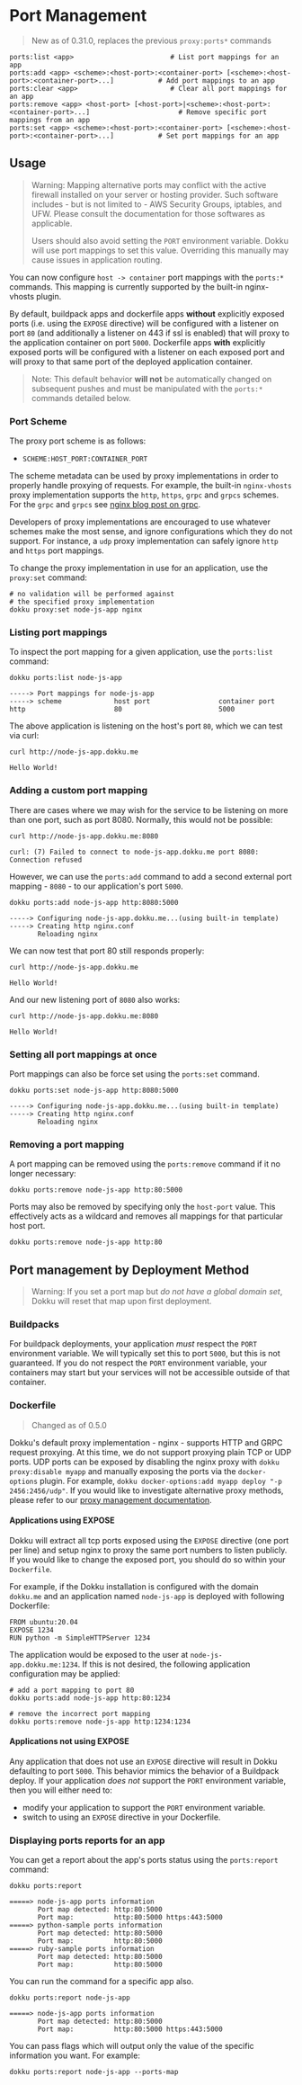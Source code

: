 # Port Management

> New as of 0.31.0, replaces the previous `proxy:ports*` commands

```
ports:list <app>                        # List port mappings for an app
ports:add <app> <scheme>:<host-port>:<container-port> [<scheme>:<host-port>:<container-port>...]           # Add port mappings to an app
ports:clear <app>                       # Clear all port mappings for an app
ports:remove <app> <host-port> [<host-port>|<scheme>:<host-port>:<container-port>...]                      # Remove specific port mappings from an app
ports:set <app> <scheme>:<host-port>:<container-port> [<scheme>:<host-port>:<container-port>...]           # Set port mappings for an app
```

## Usage

> Warning: Mapping alternative ports may conflict with the active firewall installed on your server or hosting provider. Such software includes - but is not limited to - AWS Security Groups, iptables, and UFW. Please consult the documentation for those softwares as applicable.
>
> Users should also avoid setting the `PORT` environment variable. Dokku will use port mappings to set this value. Overriding this manually may cause issues in application routing.

You can now configure `host -> container` port mappings with the `ports:*` commands. This mapping is currently supported by the built-in nginx-vhosts plugin.

By default, buildpack apps and dockerfile apps **without** explicitly exposed ports (i.e. using the `EXPOSE` directive) will be configured with a listener on port `80` (and additionally a listener on 443 if ssl is enabled) that will proxy to the application container on port `5000`. Dockerfile apps **with** explicitly exposed ports will be configured with a listener on each exposed port and will proxy to that same port of the deployed application container.

> Note: This default behavior **will not** be automatically changed on subsequent pushes and must be manipulated with the `ports:*` commands detailed below.

### Port Scheme

The proxy port scheme is as follows:

- `SCHEME:HOST_PORT:CONTAINER_PORT`

The scheme metadata can be used by proxy implementations in order to properly handle proxying of requests. For example, the built-in `nginx-vhosts` proxy implementation supports the `http`, `https`, `grpc` and `grpcs` schemes. For the `grpc` and `grpcs` see [nginx blog post on grpc](https://www.nginx.com/blog/nginx-1-13-10-grpc/).

Developers of proxy implementations are encouraged to use whatever schemes make the most sense, and ignore configurations which they do not support. For instance, a `udp` proxy implementation can safely ignore `http` and `https` port mappings.

To change the proxy implementation in use for an application, use the `proxy:set` command:

```shell
# no validation will be performed against
# the specified proxy implementation
dokku proxy:set node-js-app nginx
```

### Listing port mappings

To inspect the port mapping for a given application, use the `ports:list` command:

```shell
dokku ports:list node-js-app
```

```
-----> Port mappings for node-js-app
-----> scheme             host port                 container port
http                      80                        5000
```

The above application is listening on the host's port `80`, which we can test via curl:

```shell
curl http://node-js-app.dokku.me
```

```
Hello World!
```

### Adding a custom port mapping

There are cases where we may wish for the service to be listening on more than one port, such as port 8080. Normally, this would not be possible:

```shell
curl http://node-js-app.dokku.me:8080
```

```
curl: (7) Failed to connect to node-js-app.dokku.me port 8080: Connection refused
```

However, we can use the `ports:add` command to add a second external port mapping - `8080` - to our application's port `5000`.

```shell
dokku ports:add node-js-app http:8080:5000
```

```
-----> Configuring node-js-app.dokku.me...(using built-in template)
-----> Creating http nginx.conf
       Reloading nginx
```

We can now test that port 80 still responds properly:

```shell
curl http://node-js-app.dokku.me
```

```
Hello World!
```

And our new listening port of `8080` also works:

```shell
curl http://node-js-app.dokku.me:8080
```

```
Hello World!
```

### Setting all port mappings at once

Port mappings can also be force set using the `ports:set` command.

```shell
dokku ports:set node-js-app http:8080:5000
```

```
-----> Configuring node-js-app.dokku.me...(using built-in template)
-----> Creating http nginx.conf
       Reloading nginx
```

### Removing a port mapping

A port mapping can be removed using the `ports:remove` command if it no longer necessary:

```shell
dokku ports:remove node-js-app http:80:5000
```

Ports may also be removed by specifying only the `host-port` value. This effectively acts as a wildcard and removes all mappings for that particular host port.

```shell
dokku ports:remove node-js-app http:80
```

## Port management by Deployment Method

> Warning: If you set a port map but _do not have a global domain set_, Dokku will reset that map upon first deployment.

### Buildpacks

For buildpack deployments, your application _must_ respect the `PORT` environment variable. We will typically set this to port `5000`, but this is not guaranteed. If you do not respect the `PORT` environment variable, your containers may start but your services will not be accessible outside of that container.

### Dockerfile

> Changed as of 0.5.0

Dokku's default proxy implementation - nginx - supports HTTP and GRPC request proxying. At this time, we do not support proxying plain TCP or UDP ports. UDP ports can be exposed by disabling the nginx proxy with `dokku proxy:disable myapp` and manually exposing the ports via the `docker-options` plugin. For example, `dokku docker-options:add myapp deploy "-p 2456:2456/udp"`. If you would like to investigate alternative proxy methods, please refer to our [proxy management documentation](/docs/networking/proxy-management.md).

#### Applications using EXPOSE

Dokku will extract all tcp ports exposed using the `EXPOSE` directive (one port per line) and setup nginx to proxy the same port numbers to listen publicly. If you would like to change the exposed port, you should do so within your `Dockerfile`.

For example, if the Dokku installation is configured with the domain `dokku.me` and an application named `node-js-app` is deployed with following Dockerfile:

```
FROM ubuntu:20.04
EXPOSE 1234
RUN python -m SimpleHTTPServer 1234
```

The application would be exposed to the user at `node-js-app.dokku.me:1234`. If this is not desired, the following application configuration may be applied:

```shell
# add a port mapping to port 80
dokku ports:add node-js-app http:80:1234

# remove the incorrect port mapping
dokku ports:remove node-js-app http:1234:1234
```

#### Applications not using EXPOSE

Any application that does not use an `EXPOSE` directive will result in Dokku defaulting to port `5000`. This behavior mimics the behavior of a Buildpack deploy. If your application _does not_ support the `PORT` environment variable, then you will either need to:

- modify your application to support the `PORT` environment variable.
- switch to using an `EXPOSE` directive in your Dockerfile.

### Displaying ports reports for an app

You can get a report about the app's ports status using the `ports:report` command:

```shell
dokku ports:report
```

```
=====> node-js-app ports information
       Port map detected: http:80:5000
       Port map:          http:80:5000 https:443:5000
=====> python-sample ports information
       Port map detected: http:80:5000
       Port map:          http:80:5000
=====> ruby-sample ports information
       Port map detected: http:80:5000
       Port map:          http:80:5000
```

You can run the command for a specific app also.

```shell
dokku ports:report node-js-app
```

```
=====> node-js-app ports information
       Port map detected: http:80:5000
       Port map:          http:80:5000 https:443:5000
```

You can pass flags which will output only the value of the specific information you want. For example:

```shell
dokku ports:report node-js-app --ports-map
```
